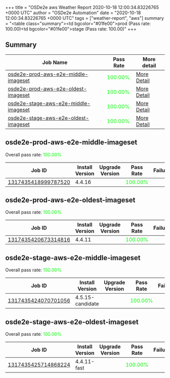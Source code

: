+++
title = "OSDe2e aws Weather Report 2020-10-18 12:00:34.83226765 +0000 UTC"
author = "OSDe2e Automation"
date = "2020-10-18 12:00:34.83226765 +0000 UTC"
tags = ["weather-report", "aws"]
summary = "<table class=\"summary\"><tr><td bgcolor=\"#01fe00\"></td><td>prod (Pass rate: 100.00)</td></tr><tr><td bgcolor=\"#01fe00\"></td><td>stage (Pass rate: 100.00)</td></tr></table>"
+++
## Summary

| Job Name | Pass Rate | More detail |
|----------|-----------|-------------|
|[osde2e-prod-aws-e2e-middle-imageset](https://prow.svc.ci.openshift.org/?job=osde2e-prod-aws-e2e-middle-imageset)| <span style="color:#01fe00;">100.00%</span>|[More Detail](#osde2e-prod-aws-e2e-middle-imageset)|
|[osde2e-prod-aws-e2e-oldest-imageset](https://prow.svc.ci.openshift.org/?job=osde2e-prod-aws-e2e-oldest-imageset)| <span style="color:#01fe00;">100.00%</span>|[More Detail](#osde2e-prod-aws-e2e-oldest-imageset)|
|[osde2e-stage-aws-e2e-middle-imageset](https://prow.svc.ci.openshift.org/?job=osde2e-stage-aws-e2e-middle-imageset)| <span style="color:#01fe00;">100.00%</span>|[More Detail](#osde2e-stage-aws-e2e-middle-imageset)|
|[osde2e-stage-aws-e2e-oldest-imageset](https://prow.svc.ci.openshift.org/?job=osde2e-stage-aws-e2e-oldest-imageset)| <span style="color:#01fe00;">100.00%</span>|[More Detail](#osde2e-stage-aws-e2e-oldest-imageset)|



## osde2e-prod-aws-e2e-middle-imageset

Overall pass rate: <span style="color:#01fe00;">100.00%</span>

| Job ID | Install Version | Upgrade Version | Pass Rate | Failures |
|--------|-----------------|-----------------|-----------|----------|
[1317435418999787520](https://prow.ci.openshift.org/view/gs/origin-ci-test/logs/osde2e-prod-aws-e2e-middle-imageset/1317435418999787520) | 4.4.16 |  | <span style="color:#01fe00;">100.00%</span>|



## osde2e-prod-aws-e2e-oldest-imageset

Overall pass rate: <span style="color:#01fe00;">100.00%</span>

| Job ID | Install Version | Upgrade Version | Pass Rate | Failures |
|--------|-----------------|-----------------|-----------|----------|
[1317435420673314816](https://prow.ci.openshift.org/view/gs/origin-ci-test/logs/osde2e-prod-aws-e2e-oldest-imageset/1317435420673314816) | 4.4.11 |  | <span style="color:#01fe00;">100.00%</span>|



## osde2e-stage-aws-e2e-middle-imageset

Overall pass rate: <span style="color:#01fe00;">100.00%</span>

| Job ID | Install Version | Upgrade Version | Pass Rate | Failures |
|--------|-----------------|-----------------|-----------|----------|
[1317435424070701056](https://prow.ci.openshift.org/view/gs/origin-ci-test/logs/osde2e-stage-aws-e2e-middle-imageset/1317435424070701056) | 4.5.15-candidate |  | <span style="color:#01fe00;">100.00%</span>|



## osde2e-stage-aws-e2e-oldest-imageset

Overall pass rate: <span style="color:#01fe00;">100.00%</span>

| Job ID | Install Version | Upgrade Version | Pass Rate | Failures |
|--------|-----------------|-----------------|-----------|----------|
[1317435425714868224](https://prow.ci.openshift.org/view/gs/origin-ci-test/logs/osde2e-stage-aws-e2e-oldest-imageset/1317435425714868224) | 4.4.11-fast |  | <span style="color:#01fe00;">100.00%</span>|



